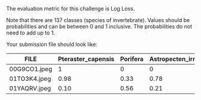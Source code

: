 The evaluation metric for this challenge is Log Loss.

Note that there are 137 classes (species of invertebrate). Values should be probabilities and can be between 0 and 1 inclusive. The probabilities do not need to add up to 1.

Your submission file should look like:

FILE  | Pteraster_capensis | Porifera |  Astropecten_irregularis_pontoporeus| .. |
------------- | ------------- | ------------- | ------------- | -------------
00G9CO1.jpeg | 1 | 0 | 0 | ...
01TO3K4.jpeg | 0.98 | 0.33 | 0.78 | ...
01YAQRV.jpeg | 0.10 | 0.56 | 0.21 | ...